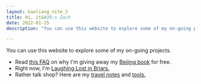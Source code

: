 ```yaml
---
layout: kaoliang_nite_3
title: Hi, it&#39;s Zach
date: 2022-01-15
description: "You can use this website to explore some of my on-going projects."

---
```



You can use this website to explore some of my on-going projects.

+ Read [this FAQ] on why I'm giving away my [Beijing book] for free.
+ Right now, I'm [Laughing Lost in Briars.]
+ Rather talk shop? Here are my [travel notes] and [tools.]



[this FAQ]: https://www.zachmccabe.com/beijing/faq#why-is-this-book-free

[Beijing book]: https://www.zachmccabe.com/beijing

[Laughing Lost in Briars.]: https://www.zachmccabe.com/briars

[travel notes]: https://www.zachmccabe.com/travel

[tools.]: https://www.zachmccabe.com/tools
